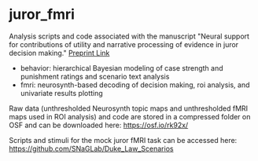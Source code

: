 # juror_fmri
Analysis scripts and code associated with the manuscript "Neural support for contributions of utility and narrative processing of evidence in juror decision making." [Preprint Link](https://www.biorxiv.org/content/10.1101/2020.11.11.378935)

- behavior: hierarchical Bayesian modeling of case strength and punishment ratings and scenario text analysis
- fmri: neurosynth-based decoding of decision making, roi analysis, and univariate results plotting

Raw data (unthresholded Neurosynth topic maps and unthresholded fMRI maps used in ROI analysis) and code are stored in a compressed folder on OSF and can be downloaded here: https://osf.io/rk92x/

Scripts and stimuli for the mock juror fMRI task can be accessed here: https://github.com/SNaGLab/Duke_Law_Scenarios

